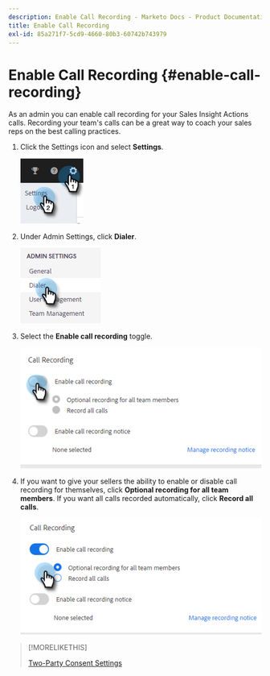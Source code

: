 ```yaml
---
description: Enable Call Recording - Marketo Docs - Product Documentation
title: Enable Call Recording
exl-id: 85a271f7-5cd9-4660-80b3-60742b743979
---
```

# Enable Call Recording {#enable-call-recording}

As an admin you can enable call recording for your Sales Insight Actions calls. Recording your team's calls can be a great way to coach your sales reps on the best calling practices.

1. Click the Settings icon and select **Settings**.

   ![](assets/enable-call-recording-1.png)

1. Under Admin Settings, click **Dialer**.

   ![](assets/enable-call-recording-2.png)

1. Select the **Enable call recording** toggle.

   ![](assets/enable-call-recording-3.png)

1. If you want to give your sellers the ability to enable or disable call recording for themselves, click **Optional recording for all team members**. If you want all calls recorded automatically, click **Record all calls**.

   ![](assets/enable-call-recording-4.png)

>[!MORELIKETHIS]
>
>[Two-Party Consent Settings](/help/marketo/product-docs/marketo-sales-insight/actions/phone/two-party-consent-settings.md)
